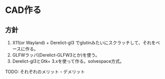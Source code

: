 # CAD作る

## 方針

1. X11(or Wayland) + Derelict-gl3 でglutinみたいにスクラッチして、それをベースに作る。
2. GLFWラッパ(Derelict-GLFW3とか)を使う。
3. Derelict-gl3とGtk+ 3.xを使って作る。solvespace方式。

TODO: それぞれのメリット・デメリット


